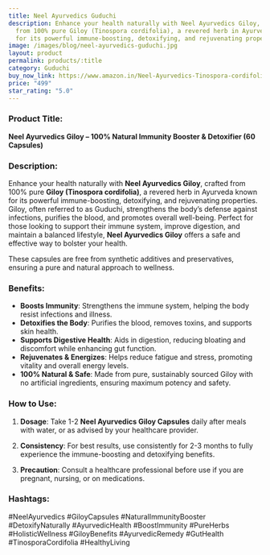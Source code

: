 ```yaml
---
title: Neel Ayurvedics Guduchi
description: Enhance your health naturally with Neel Ayurvedics Giloy, crafted
  from 100% pure Giloy (Tinospora cordifolia), a revered herb in Ayurveda known
  for its powerful immune-boosting, detoxifying, and rejuvenating properties.
image: /images/blog/neel-ayurvedics-guduchi.jpg
layout: product
permalink: products/:title
category: Guduchi
buy_now_link: https://www.amazon.in/Neel-Ayurvedics-Tinospora-cordifolia-Immunity/dp/B0BWNLRYML/ref=sr_1_54?crid=1TX1M06Q0LCMB&tag=ayushmonk-21
price: "499"
star_rating: "5.0"
---
```

### Product Title:
**Neel Ayurvedics Giloy – 100% Natural Immunity Booster & Detoxifier (60 Capsules)**

### Description:
Enhance your health naturally with **Neel Ayurvedics Giloy**, crafted from 100% pure **Giloy (Tinospora cordifolia)**, a revered herb in Ayurveda known for its powerful immune-boosting, detoxifying, and rejuvenating properties. Giloy, often referred to as Guduchi, strengthens the body’s defense against infections, purifies the blood, and promotes overall well-being. Perfect for those looking to support their immune system, improve digestion, and maintain a balanced lifestyle, **Neel Ayurvedics Giloy** offers a safe and effective way to bolster your health.

These capsules are free from synthetic additives and preservatives, ensuring a pure and natural approach to wellness.

### Benefits:
- **Boosts Immunity**: Strengthens the immune system, helping the body resist infections and illness.
- **Detoxifies the Body**: Purifies the blood, removes toxins, and supports skin health.
- **Supports Digestive Health**: Aids in digestion, reducing bloating and discomfort while enhancing gut function.
- **Rejuvenates & Energizes**: Helps reduce fatigue and stress, promoting vitality and overall energy levels.
- **100% Natural & Safe**: Made from pure, sustainably sourced Giloy with no artificial ingredients, ensuring maximum potency and safety.

### How to Use:
1. **Dosage**: Take 1-2 **Neel Ayurvedics Giloy Capsules** daily after meals with water, or as advised by your healthcare provider.
   
2. **Consistency**: For best results, use consistently for 2-3 months to fully experience the immune-boosting and detoxifying benefits.

3. **Precaution**: Consult a healthcare professional before use if you are pregnant, nursing, or on medications.

### Hashtags:
#NeelAyurvedics #GiloyCapsules #NaturalImmunityBooster #DetoxifyNaturally #AyurvedicHealth #BoostImmunity #PureHerbs #HolisticWellness #GiloyBenefits #AyurvedicRemedy #GutHealth #TinosporaCordifolia #HealthyLiving
